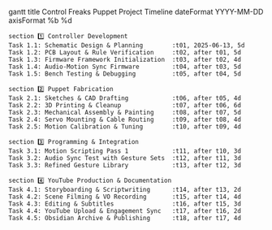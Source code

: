 gantt
    title Control Freaks Puppet Project Timeline
    dateFormat  YYYY-MM-DD
    axisFormat  %b %d

    section 1️⃣ Controller Development
    Task 1.1: Schematic Design & Planning        :t01, 2025-06-13, 5d
    Task 1.2: PCB Layout & Rule Verification     :t02, after t01, 5d
    Task 1.3: Firmware Framework Initialization  :t03, after t02, 4d
    Task 1.4: Audio-Motion Sync Firmware         :t04, after t03, 5d
    Task 1.5: Bench Testing & Debugging          :t05, after t04, 5d

    section 2️⃣ Puppet Fabrication
    Task 2.1: Sketches & CAD Drafting            :t06, after t05, 4d
    Task 2.2: 3D Printing & Cleanup              :t07, after t06, 6d
    Task 2.3: Mechanical Assembly & Painting     :t08, after t07, 5d
    Task 2.4: Servo Mounting & Cable Routing     :t09, after t08, 4d
    Task 2.5: Motion Calibration & Tuning        :t10, after t09, 4d

    section 3️⃣ Programming & Integration
    Task 3.1: Motion Scripting Pass 1            :t11, after t10, 3d
    Task 3.2: Audio Sync Test with Gesture Sets  :t12, after t11, 3d
    Task 3.3: Refined Gesture Library            :t13, after t12, 3d

    section 4️⃣ YouTube Production & Documentation
    Task 4.1: Storyboarding & Scriptwriting      :t14, after t13, 2d
    Task 4.2: Scene Filming & VO Recording       :t15, after t14, 4d
    Task 4.3: Editing & Subtitles                :t16, after t15, 3d
    Task 4.4: YouTube Upload & Engagement Sync   :t17, after t16, 2d
    Task 4.5: Obsidian Archive & Publishing      :t18, after t17, 4d
